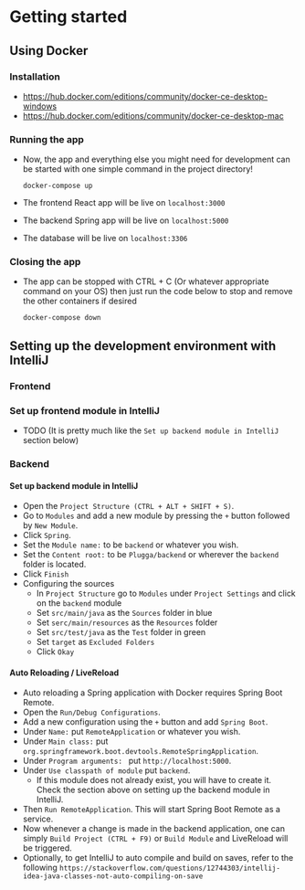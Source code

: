 # Getting started
## Using Docker
### Installation
* https://hub.docker.com/editions/community/docker-ce-desktop-windows
* https://hub.docker.com/editions/community/docker-ce-desktop-mac

### Running the app
* Now, the app and everything else you might need for development can be started with one simple command 
  in the project directory!

  ```docker-compose up```

* The frontend React app will be live on ```localhost:3000```
* The backend Spring app will be live on ```localhost:5000```
* The database will be live on ```localhost:3306```

### Closing the app 
* The app can be stopped with CTRL + C (Or whatever appropriate command on your OS) then just run the code below 
  to stop and remove the other containers if desired

  ```docker-compose down```
  
## Setting up the development environment with IntelliJ
### Frontend
### Set up frontend module in IntelliJ
* TODO (It is pretty much like the `Set up backend module in IntelliJ` section below)

### Backend
#### Set up backend module in IntelliJ
* Open the `Project Structure (CTRL + ALT + SHIFT + S)`.
* Go to `Modules` and add a new module by pressing the `+` button followed by `New Module`.
* Click `Spring`.
* Set the `Module name:` to be `backend` or whatever you wish.
* Set the `Content root:` to be `Plugga/backend` or wherever the `backend` folder is located.
* Click `Finish`
* Configuring the sources
  * In `Project Structure` go to `Modules` under `Project Settings` and click on the `backend` module
  * Set `src/main/java` as the `Sources` folder in blue
  * Set `serc/main/resources` as the `Resources` folder
  * Set `src/test/java` as the `Test` folder in green
  * Set `target` as `Excluded Folders`
  * Click `Okay`
  
#### Auto Reloading / LiveReload
* Auto reloading a Spring application with Docker requires Spring Boot Remote.
* Open the `Run/Debug Configurations`.
* Add a new configuration using the `+` button and add `Spring Boot`.
* Under `Name:` put `RemoteApplication` or whatever you wish.
* Under `Main class:` put `org.springframework.boot.devtools.RemoteSpringApplication`.
* Under `Program arguments: ` put `http://localhost:5000`.
* Under `Use classpath of module` put `backend`.
  * If this module does not already exist, you will have to create it. Check the section above on setting up 
    the backend module in IntelliJ.
* Then `Run RemoteApplication`. This will start Spring Boot Remote as a service.
* Now whenever a change is made in the backend application, one can simply `Build Project (CTRL + F9)` or 
  `Build Module` and LiveReload will be triggered.
* Optionally, to get IntelliJ to auto compile and build on saves, refer to the following 
  `https://stackoverflow.com/questions/12744303/intellij-idea-java-classes-not-auto-compiling-on-save` 
